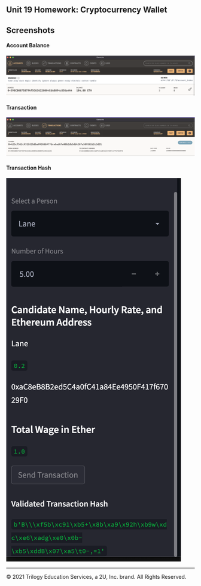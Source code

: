 ## Unit 19 Homework: Cryptocurrency Wallet

## Screenshots

#### Account Balance
![Account Balance](Images/account.png)
#### Transaction
![Transaction](Images/transaction.png)
#### Transaction Hash
![Transaction Hash](Images/transcation_hash.png)

---

© 2021 Trilogy Education Services, a 2U, Inc. brand. All Rights Reserved.
